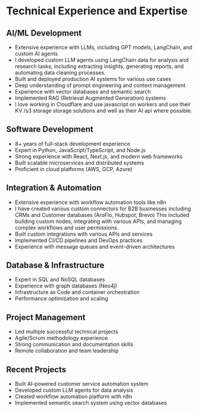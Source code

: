 # Technical Experience and Expertise

## AI/ML Development
- Extensive experience with LLMs, including GPT models, LangChain, and custom AI agents
- I developed custom LLM agents using LangChain data for analysis and research tasks, including extracting insights, generating reports, and automating data cleaning processes. 
- Built and deployed production AI systems for various use cases
- Deep understanding of prompt engineering and context management
- Experience with vector databases and semantic search
- Implemented RAG (Retrieval Augmented Generation) systems
- I love working in Cloudflare and use javascript on workers and use their KV /s3 storage storage solutions and well as their AI api where possible. 

## Software Development
- 8+ years of full-stack development experience
- Expert in Python, JavaScript/TypeScript, and Node.js
- Strong experience with React, Next.js, and modern web frameworks
- Built scalable microservices and distributed systems
- Proficient in cloud platforms (AWS, GCP, Azure)

## Integration & Automation
- Extensive experience with workflow automation tools like n8n
- I have created various custom connectors for B2B businesses including CRMs and Customer databases (AroFlo, Hubspot, Brevo) This included building custom nodes, integrating with various APIs, and managing complex workflows and user permissions. 
- Built custom integrations with various APIs and services
- Implemented CI/CD pipelines and DevOps practices
- Experience with message queues and event-driven architectures

## Database & Infrastructure
- Expert in SQL and NoSQL databases
- Experience with graph databases (Neo4j)
- Infrastructure as Code and container orchestration
- Performance optimization and scaling

## Project Management
- Led multiple successful technical projects
- Agile/Scrum methodology experience
- Strong communication and documentation skills
- Remote collaboration and team leadership

## Recent Projects
- Built AI-powered customer service automation system
- Developed custom LLM agents for data analysis
- Created workflow automation platform with n8n
- Implemented semantic search system using vector databases
